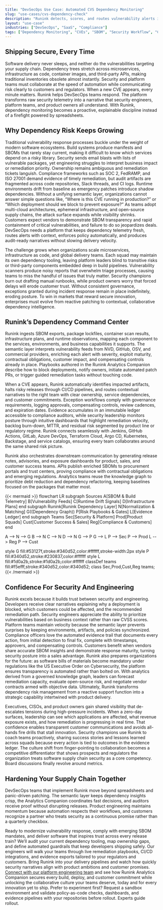 ```yaml
---
title: "DevSecOps Use Case: Automated CVS Dependency Monitoring"
slug: "use-cases/cvs-dependency-check"
description: "Runink detects, scores, and routes vulnerability alerts in your package and infrastructure dependencies—triggered by CVE change events."
layout: "use-case"
industries: ["DevSecOps", "SaaS", "Compliance"]
tags: ["Dependency Monitoring", "CVEs", "SBOM", "Security Workflow", "CICD Trigger Routing"]
---
```


## Shipping Secure, Every Time

Software delivery never sleeps, and neither do the vulnerabilities targeting your supply chain. Dependency trees stretch across microservices, infrastructure as code, container images, and third-party APIs, making traditional inventories obsolete almost instantly. Security and platform teams must collaborate at the speed of automation while communicating risk clearly to customers and regulators. When a new CVE appears, every minute matters. Runink helps DevSecOps teams respond. The platform transforms raw security telemetry into a narrative that security engineers, platform teams, and product owners all understand. With Runink, dependency monitoring becomes a proactive, explainable discipline instead of a firefight powered by spreadsheets.

## Why Dependency Risk Keeps Growing

Traditional vulnerability response processes buckle under the weight of modern software ecosystems. Build systems produce manifests and SBOMs that rarely stay current, making it difficult to know which services depend on a risky library. Security sends email blasts with lists of vulnerable packages, yet engineering struggles to interpret business impact or remediation priority. Ownership remains ambiguous and remediation tickets languish. Compliance frameworks such as SOC 2, FedRAMP, and ISO 27001 demand evidence of timely remediation, but audit artifacts are fragmented across code repositories, Slack threads, and CI logs. Runtime environments drift from baseline as emergency patches introduce shadow dependencies. Without a unifying semantic layer, organizations cannot answer simple questions like, “Where is this CVE running in production?” or “Which deployment should we block to prevent exposure?” As teams adopt multi-cloud architectures, ephemeral infrastructure, and open-source supply chains, the attack surface expands while visibility shrinks. Customers expect vendors to demonstrate SBOM transparency and rapid containment of critical vulnerabilities, and failure to do so jeopardizes deals. DevSecOps needs a platform that keeps dependency telemetry fresh, routes alerts with context, enforces policy automatically, and produces audit-ready narratives without slowing delivery velocity.

The challenge grows when organizations scale microservices, infrastructure as code, and global delivery teams. Each squad may maintain its own dependency tooling, leaving platform leaders blind to transitive risks or third-party components embedded deep in build pipelines. Vulnerability scanners produce noisy reports that overwhelm triage processes, causing teams to miss the handful of issues that truly matter. Security champions burn out drafting manual runbooks, while product owners worry that forced delays will erode customer trust. Without consistent governance, exceptions granted during incident response remain in place indefinitely, eroding posture. To win in markets that reward secure innovation, enterprises must evolve from reactive patching to contextual, collaborative dependency intelligence.

## Runink’s Dependency Command Center

Runink ingests SBOM exports, package lockfiles, container scan results, infrastructure plans, and runtime observations, mapping each component to the services, environments, and business capabilities it supports. The semantic layer interprets vulnerability feeds from NVD, GitHub, OSV, and commercial providers, enriching each alert with severity, exploit maturity, contractual obligations, customer impact, and compensating controls already in place. Playbooks authored in the Runink Analytics Companion describe how to block deployments, notify owners, initiate automated patch PRs, or trigger guided remediation tasks without touching code. 

When a CVE appears, Runink automatically identifies impacted artifacts, halts risky releases through CI/CD pipelines, and routes contextual narratives to the right team with clear ownership, service dependencies, and customer commitments. Exception workflows comply with governance requirements, logging approvals, compensating controls, review cadences, and expiration dates. Evidence accumulates in an immutable ledger accessible to compliance auditors, while security leadership monitors posture through intuitive dashboards that highlight remediation velocity, backlog burn-down, MTTR, and residual risk segmented by product line or regulatory regime. Runink connects seamlessly with Jenkins, GitHub Actions, GitLab, Azure DevOps, Terraform Cloud, Argo CD, Kubernetes, Backstage, and service catalogs, ensuring every team collaborates around the same shared risk picture.

Runink also orchestrates downstream communication by generating release notes, advisories, and exposure dashboards for product, sales, and customer success teams. APIs publish enriched SBOMs to procurement portals and trust centers, proving compliance with contractual obligations and emerging regulations. Analytics teams reuse the knowledge graph to prioritize debt reduction and dependency refactoring, keeping baselines focused on the packages that matter most.

{{< mermaid >}}
flowchart LR
  subgraph Sources
    A[SBOM & Build Telemetry]
    B[Vulnerability Feeds]
    C[Runtime Drift Signals]
    D[Infrastructure Plans]
  end
  subgraph Runink[Runink Dependency Layer]
    N[Normalization & Matching]
    G((Dependency Graph))
    P[Risk Playbooks & Gates]
    L[Evidence Ledger]
  end
  subgraph Teams
    Sec[Security & Platform]
    Prod[Product Squads]
    Cust[Customer Success & Sales]
    Reg[Compliance & Customers]
  end

  A --> N --> G
  B --> N
  C --> N
  D --> N
  G --> P
  G --> L
  P --> Sec
  P --> Prod
  L --> Reg
  P --> Cust

  style G fill:#53127f,stroke:#340d52,color:#ffffff,stroke-width:2px
  style P fill:#340d52,stroke:#230837,color:#ffffff
  style L fill:#1d0a2b,stroke:#1d0a2b,color:#ffffff
  classDef teams fill:#f5efff,stroke:#340d52,color:#340d52;
  class Sec,Prod,Cust,Reg teams;
{{< /mermaid >}}

## Confidence For Security And Engineering

Runink excels because it builds trust between security and engineering. Developers receive clear narratives explaining why a deployment is blocked, which customers could be affected, and the recommended remediation path. Security engineers appreciate the ability to prioritize vulnerabilities based on business context rather than raw CVSS scores. Platform teams maintain velocity because the semantic layer prevents surprises by keeping environments, artifacts, and policies synchronized. Compliance officers love the automated evidence trail that documents every action, from initial detection to final fix, complete with timestamps, approvers, and compensating controls. Customers benefit when vendors share accurate SBOM insights and demonstrate response maturity, turning security posture into a sales advantage. Runink also prepares organizations for the future: as software bills of materials become mandatory under regulations like the US Executive Order on Cybersecurity, the platform ensures transparency is automated rather than bolted on. With analytics derived from a governed knowledge graph, leaders can forecast remediation capacity, evaluate open-source risk, and negotiate vendor contracts armed with objective data. Ultimately, Runink transforms dependency risk management from a reactive support function into a strategic capability intertwined with product delivery.

Executives, CISOs, and product owners gain shared visibility that de-escalates tensions during high-pressure incidents. When a zero-day surfaces, leadership can see which applications are affected, what revenue exposure exists, and how remediation is progressing in real time. That confidence enables transparent customer communications and avoids all-hands fire drills that stall innovation. Security champions use Runink to coach teams proactively, sharing success stories and lessons learned across squads because every action is tied to outcomes in the evidence ledger. The culture shift from finger-pointing to collaboration becomes a competitive differentiator that shows prospects and regulators the organization treats software supply chain security as a core competency. Board discussions finally revolve around metrics.

## Hardening Your Supply Chain Together

DevSecOps teams that implement Runink move beyond spreadsheets and panic-driven patching. The semantic layer keeps dependency insights crisp, the Analytics Companion coordinates fast decisions, and auditors receive proof without disrupting releases. Product engineering maintains momentum because automation respects their workflows, and customers recognize a partner who treats security as a continuous promise rather than a quarterly checkbox. 

Ready to modernize vulnerability response, comply with emerging SBOM mandates, and deliver software that inspires trust across every release train? We’ll audit your current dependency tooling, map ownership gaps, and define automated guardrails that keep developers shipping safely. Our engineers will walk your teams through live remediation playbooks, CI/CD integrations, and evidence exports tailored to your regulators and customers. Bring Runink into your delivery pipelines and watch how quickly security narratives align with product ambitions and customer promises. [Connect with our platform engineering team](/contact) and see how Runink Analytics Companion secures every build, deploy, and customer commitment while unlocking the collaborative culture your teams deserve, today and for every innovation yet to ship.
 Prefer to experiment first? Request a sandbox environment and validate policy-as-code checks, dashboards, and evidence pipelines with your repositories before rollout. Experts guide rollout.
